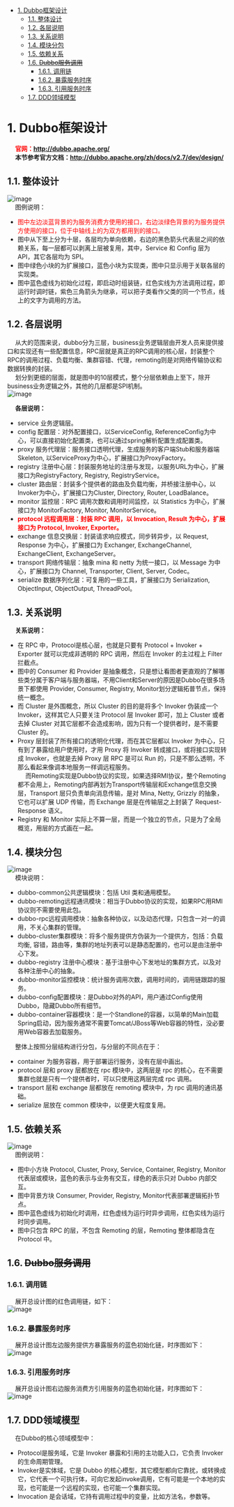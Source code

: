 <!-- TOC -->

- [1. Dubbo框架设计](#1-dubbo框架设计)
    - [1.1. 整体设计](#11-整体设计)
    - [1.2. 各层说明](#12-各层说明)
    - [1.3. 关系说明](#13-关系说明)
    - [1.4. 模块分包](#14-模块分包)
    - [1.5. 依赖关系](#15-依赖关系)
    - [1.6. ~~Dubbo服务调用~~](#16-dubbo服务调用)
        - [1.6.1. 调用链](#161-调用链)
        - [1.6.2. 暴露服务时序](#162-暴露服务时序)
        - [1.6.3. 引用服务时序](#163-引用服务时序)
    - [1.7. DDD领域模型](#17-ddd领域模型)

<!-- /TOC -->

# 1. Dubbo框架设计  
<!-- 
官网
http://dubbo.apache.org/zh/docs/v2.7/dev/design/
-->
&emsp; **<font color = "red">官网：http://dubbo.apache.org/</font>**  
&emsp; **本节参考官方文档：http://dubbo.apache.org/zh/docs/v2.7/dev/design/**  

## 1.1. 整体设计  
![image](https://gitee.com/wt1814/pic-host/raw/master/images/microService/Dubbo/dubbo-16.png)   
&emsp; 图例说明：  

* <font color = "red">图中左边淡蓝背景的为服务消费方使用的接口，右边淡绿色背景的为服务提供方使用的接口，位于中轴线上的为双方都用到的接口。</font>  
* 图中从下至上分为十层，各层均为单向依赖，右边的黑色箭头代表层之间的依赖关系，每一层都可以剥离上层被复用，其中，Service 和 Config 层为 API，其它各层均为 SPI。  
* 图中绿色小块的为扩展接口，蓝色小块为实现类，图中只显示用于关联各层的实现类。  
* 图中蓝色虚线为初始化过程，即启动时组装链，红色实线为方法调用过程，即运行时调时链，紫色三角箭头为继承，可以把子类看作父类的同一个节点，线上的文字为调用的方法。  

## 1.2. 各层说明  
&emsp; 从大的范围来说，dubbo分为三层，business业务逻辑层由开发人员来提供接口和实现还有一些配置信息，RPC层就是真正的RPC调用的核心层，封装整个RPC的调用过程、负载均衡、集群容错、代理，remoting则是对网络传输协议和数据转换的封装。  
&emsp; 划分到更细的层面，就是图中的10层模式，整个分层依赖由上至下，除开business业务逻辑之外，其他的几层都是SPI机制。  
![image](https://gitee.com/wt1814/pic-host/raw/master/images/microService/Dubbo/dubbo-51.png)  

&emsp; **各层说明：**  

* service 业务逻辑层。  
* config 配置层：对外配置接口，以ServiceConfig, ReferenceConfig为中心，可以直接初始化配置类，也可以通过spring解析配置生成配置类。
* proxy 服务代理层：服务接口透明代理，生成服务的客户端Stub和服务器端Skeleton, 以ServiceProxy为中心，扩展接口为ProxyFactory。
* registry 注册中心层：封装服务地址的注册与发现，以服务URL为中心，扩展接口为RegistryFactory, Registry, RegistryService。
* cluster 路由层：封装多个提供者的路由及负载均衡，并桥接注册中心，以Invoker为中心，扩展接口为Cluster, Directory, Router, LoadBalance。
* monitor 监控层：RPC 调用次数和调用时间监控，以 Statistics 为中心，扩展接口为 MonitorFactory, Monitor, MonitorService。
* **<font color = "red">protocol 远程调用层：封装 RPC 调用，以 Invocation, Result 为中心，扩展接口为 Protocol, Invoker, Exporter。</font>**
* exchange 信息交换层：封装请求响应模式，同步转异步，以 Request, Response 为中心，扩展接口为 Exchanger, ExchangeChannel, ExchangeClient, ExchangeServer。
* transport 网络传输层：抽象 mina 和 netty 为统一接口，以 Message 为中心，扩展接口为 Channel, Transporter, Client, Server, Codec。
* serialize 数据序列化层：可复用的一些工具，扩展接口为 Serialization, ObjectInput, ObjectOutput, ThreadPool。

## 1.3. 关系说明
&emsp; **关系说明：**  

* 在 RPC 中，Protocol是核心层，也就是只要有 Protocol + Invoker + Exporter 就可以完成非透明的 RPC 调用，然后在 Invoker 的主过程上 Filter 拦截点。
* 图中的 Consumer 和 Provider 是抽象概念，只是想让看图者更直观的了解哪些类分属于客户端与服务器端，不用Client和Server的原因是Dubbo在很多场景下都使用 Provider, Consumer, Registry, Monitor划分逻辑拓普节点，保持统一概念。
* 而 Cluster 是外围概念，所以 Cluster 的目的是将多个 Invoker 伪装成一个 Invoker，这样其它人只要关注 Protocol 层 Invoker 即可，加上 Cluster 或者去掉 Cluster 对其它层都不会造成影响，因为只有一个提供者时，是不需要 Cluster 的。  
* Proxy 层封装了所有接口的透明化代理，而在其它层都以 Invoker 为中心，只有到了暴露给用户使用时，才用 Proxy 将 Invoker 转成接口，或将接口实现转成 Invoker，也就是去掉 Proxy 层 RPC 是可以 Run 的，只是不那么透明，不那么看起来像调本地服务一样调远程服务。  
&emsp; 而Remoting实现是Dubbo协议的实现，如果选择RMI协议，整个Remoting都不会用上，Remoting内部再划为Transport传输层和Exchange信息交换层，Transport 层只负责单向消息传输，是对 Mina, Netty, Grizzly 的抽象，它也可以扩展 UDP 传输，而 Exchange 层是在传输层之上封装了 Request-Response 语义。
* Registry 和 Monitor 实际上不算一层，而是一个独立的节点，只是为了全局概览，用层的方式画在一起。  

## 1.4. 模块分包  
<!-- 
http://svip.iocoder.cn/Dubbo/intro/
-->
![image](https://gitee.com/wt1814/pic-host/raw/master/images/microService/Dubbo/dubbo-17.png)   
&emsp; 模块说明：

* dubbo-common公共逻辑模块：包括 Util 类和通用模型。
* dubbo-remoting远程通讯模块：相当于Dubbo协议的实现，如果RPC用RMI协议则不需要使用此包。
* dubbo-rpc远程调用模块：抽象各种协议，以及动态代理，只包含一对一的调用，不关心集群的管理。
* dubbo-cluster集群模块：将多个服务提供方伪装为一个提供方，包括：负载均衡, 容错，路由等，集群的地址列表可以是静态配置的，也可以是由注册中心下发。
* dubbo-registry 注册中心模块：基于注册中心下发地址的集群方式，以及对各种注册中心的抽象。
* dubbo-monitor监控模块：统计服务调用次数，调用时间的，调用链跟踪的服务。
* dubbo-config配置模块：是Dubbo对外的API，用户通过Config使用Dubbo，隐藏Dubbo所有细节。
* dubbo-container容器模块：是一个Standlone的容器，以简单的Main加载Spring启动，因为服务通常不需要Tomcat/JBoss等Web容器的特性，没必要用Web容器去加载服务。

&emsp; 整体上按照分层结构进行分包，与分层的不同点在于：  

* container 为服务容器，用于部署运行服务，没有在层中画出。
* protocol 层和 proxy 层都放在 rpc 模块中，这两层是 rpc 的核心，在不需要集群也就是只有一个提供者时，可以只使用这两层完成 rpc 调用。
* transport 层和 exchange 层都放在 remoting 模块中，为 rpc 调用的通讯基础。
* serialize 层放在 common 模块中，以便更大程度复用。  

## 1.5. 依赖关系  
![image](https://gitee.com/wt1814/pic-host/raw/master/images/microService/Dubbo/dubbo-18.png)   
&emsp; 图例说明：  

* 图中小方块 Protocol, Cluster, Proxy, Service, Container, Registry, Monitor 代表层或模块，蓝色的表示与业务有交互，绿色的表示只对 Dubbo 内部交互。
* 图中背景方块 Consumer, Provider, Registry, Monitor代表部署逻辑拓扑节点。
* 图中蓝色虚线为初始化时调用，红色虚线为运行时异步调用，红色实线为运行时同步调用。
* 图中只包含 RPC 的层，不包含 Remoting 的层，Remoting 整体都隐含在 Protocol 中。

## 1.6. ~~Dubbo服务调用~~
### 1.6.1. 调用链  
&emsp; 展开总设计图的红色调用链，如下：  
![image](https://gitee.com/wt1814/pic-host/raw/master/images/microService/Dubbo/dubbo-19.png)   

### 1.6.2. 暴露服务时序  
&emsp; 展开总设计图左边服务提供方暴露服务的蓝色初始化链，时序图如下：  
![image](https://gitee.com/wt1814/pic-host/raw/master/images/microService/Dubbo/dubbo-20.png)   

### 1.6.3. 引用服务时序
&emsp; 展开总设计图右边服务消费方引用服务的蓝色初始化链，时序图如下：  
![image](https://gitee.com/wt1814/pic-host/raw/master/images/microService/Dubbo/dubbo-21.png)   

## 1.7. DDD领域模型
&emsp; 在Dubbo的核心领域模型中：  

* Protocol是服务域，它是 Invoker 暴露和引用的主功能入口，它负责 Invoker 的生命周期管理。
* Invoker是实体域，它是 Dubbo 的核心模型，其它模型都向它靠扰，或转换成它，它代表一个可执行体，可向它发起invoke调用，它有可能是一个本地的实现，也可能是一个远程的实现，也可能一个集群实现。
* Invocation 是会话域，它持有调用过程中的变量，比如方法名，参数等。
